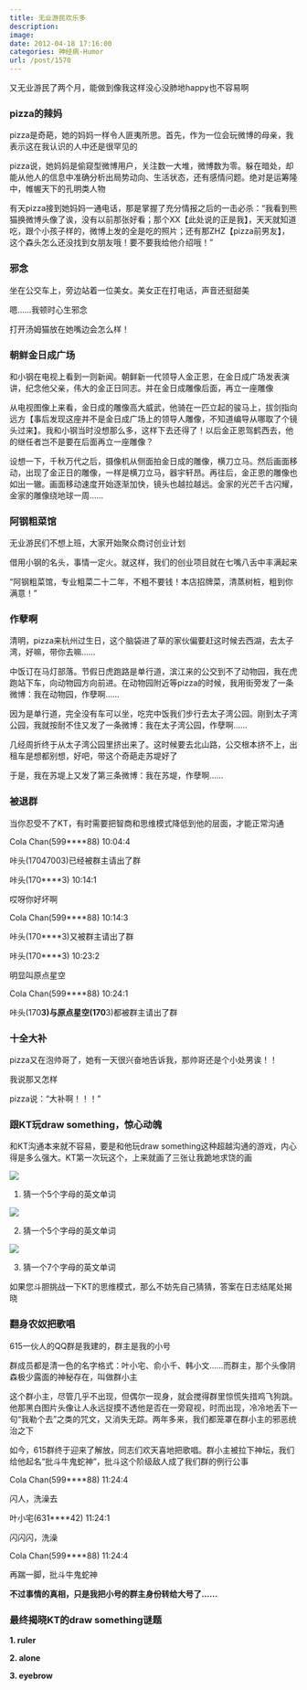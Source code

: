 ```yaml
---
title: 无业游民欢乐多
description: 
image: 
date: 2012-04-18 17:16:00
categories: 神经病-Humor
url: /post/1570
---
```


又无业游民了两个月，能做到像我这样没心没肺地happy也不容易啊

### pizza的辣妈

pizza是奇葩，她的妈妈一样令人匪夷所思。首先，作为一位会玩微博的母亲，我表示这在我认识的人中还是很罕见的

pizza说，她妈妈是偷窥型微博用户，关注数一大堆，微博数为零。躲在暗处，却能从他人的信息中准确分析出局势动向、生活状态，还有感情问题。绝对是运筹隆中，帷幄天下的孔明类人物

有天pizza接到她妈妈一通电话，那是掌握了充分情报之后的一击必杀：“我看到熊猫换微博头像了诶，没有以前那张好看；那个XX【此处说的正是我】，天天就知道吃，跟个小孩子样的，微博上发的全是吃的照片；还有那ZHZ【pizza前男友】，这个森头怎么还没找到女朋友哦！要不要我给他介绍哦！”

### 邪念

坐在公交车上，旁边站着一位美女。美女正在打电话，声音还挺甜美

嗯……我顿时心生邪念

打开汤姆猫放在她嘴边会怎么样！

### 朝鲜金日成广场

和小钢在电视上看到一则新闻。朝鲜新一代领导人金正恩，在金日成广场发表演讲，纪念他父亲，伟大的金正日同志。并在金日成雕像后面，再立一座雕像

从电视图像上来看，金日成的雕像高大威武，他骑在一匹立起的骏马上，拔剑指向远方【事后发现这座并不是金日成广场上的领导人雕像，不知道编导从哪取了个镜头过来】。我和小钢当时没想那么多，这样下去还得了！以后金正恩驾鹤西去，他的继任者岂不是要在后面再立一座雕像？

设想一下，千秋万代之后，摄像机从侧面拍金日成的雕像，横刀立马。然后画面移动，出现了金正日的雕像，一样是横刀立马，器宇轩昂。再往后，金正恩的雕像也如出一辙。画面移动速度开始逐渐加快，镜头也越拉越远。金家的光芒千古闪耀，金家的雕像绕地球一周……

### 阿钢粗菜馆

无业游民们不想上班，大家开始聚众商讨创业计划

借用小钢的名头，事情一定火。就这样，我们的创业项目就在七嘴八舌中丰满起来

“阿钢粗菜馆，专业粗菜二十二年，不粗不要钱！本店招牌菜，清蒸树桩，粗到你满意！”

### 作孽啊

清明，pizza来杭州过生日，这个脑袋进了草的家伙偏要赶这时候去西湖，去太子湾，好嘛，带你去嘛……

中饭订在马灯部落。节假日虎跑路是单行道，滨江来的公交到不了动物园，我在虎跑站下车，向动物园方向前进。在动物园附近等pizza的时候，我用街旁发了一条微博：我在动物园，作孽啊……

因为是单行道，完全没有车可以坐，吃完中饭我们步行去太子湾公园。刚到太子湾公园，我就按耐不住又发了一条微博：我在太子湾公园，作孽啊……

几经周折终于从太子湾公园里挤出来了。这时候要去北山路，公交根本挤不上，出租车是想都别想，好吧，带这个奇葩走苏堤好了

于是，我在苏堤上又发了第三条微博：我在苏堤，作孽啊……

### 被退群

当你忍受不了KT，有时需要把智商和思维模式降低到他的层面，才能正常沟通

Cola Chan(599****88)  10:04:4

咔头(17047003)已经被群主请出了群

咔头(170****3)  10:14:1

哎呀你好坏啊

Cola Chan(599****88)  10:14:3

咔头(170****3)又被群主请出了群

咔头(170****3)  10:23:2

明显叫原点星空

Cola Chan(599****88)  10:24:1

咔头(170****3)与原点星空(170****3)都被群主请出了群

### 十全大补

pizza又在泡帅哥了，她有一天很兴奋地告诉我，那帅哥还是个小处男诶！！

我说那又怎样

pizza说：“大补啊！！！”

### 跟KT玩draw something，惊心动魄

和KT沟通本来就不容易，要是和他玩draw something这种超越沟通的游戏，内心得是多么强大。KT第一次玩这个，上来就画了三张让我跪地求饶的画

![](https://cdn.victor42.work/posts/2012-04/04-18/1.jpg)

1. 猜一个5个字母的英文单词

![](https://cdn.victor42.work/posts/2012-04/04-18/2.jpg)

2. 猜一个5个字母的英文单词

![](https://cdn.victor42.work/posts/2012-04/04-18/3.jpg)

3. 猜一个7个字母的英文单词

如果您斗胆挑战一下KT的思维模式，那么不妨先自己猜猜，答案在日志结尾处揭晓

### 翻身农奴把歌唱

615一伙人的QQ群是我建的，群主是我的小号

群成员都是清一色的名字格式：叶小宅、俞小千、韩小文……而群主，那个头像阴森极少露面的神秘存在，叫做群小主

这个群小主，尽管几乎不出现，但偶尔一现身，就会搅得群里惊慌失措鸡飞狗跳。他那黑白图片头像让人永远捉摸不透他是否在一旁窥视，时而出现，冷冷地丢下一句“我勒个去”之类的咒文，又消失无踪。两年多来，我们都笼罩在群小主的邪恶统治之下

如今，615群终于迎来了解放，同志们欢天喜地把歌唱。群小主被拉下神坛，我们给他起名“批斗牛鬼蛇神”，批斗这个阶级敌人成了我们群的例行公事

Cola Chan(599****88)  11:24:4

闪人，洗澡去

叶小宅(631****42)  11:24:1

闪闪闪，洗澡

Cola Chan(599****88)  11:24:4

再踹一脚，批斗牛鬼蛇神

**不过事情的真相，只是我把小号的群主身份转给大号了……**

### 最终揭晓KT的draw something谜题

**1. ruler**

**2. alone**

**3. eyebrow**